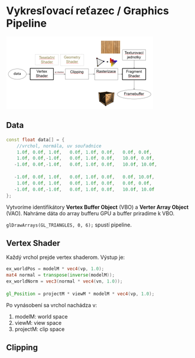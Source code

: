 # Vykresľovací reťazec / Graphics Pipeline

![pipeline](assets/graphics-pipeline.png)

## Data

```cpp
const float data[] = {
    //vrchol, normála, uv souřadnice
    1.0f, 0.0f, 1.0f,   0.0f, 1.0f, 0.0f,   0.0f, 0.0f,
    1.0f, 0.0f,-1.0f,   0.0f, 1.0f, 0.0f,   10.0f, 0.0f,
   -1.0f, 0.0f,-1.0f,   0.0f, 1.0f, 0.0f,   10.0f, 10.0f,
 
   -1.0f, 0.0f, 1.0f,   0.0f, 1.0f, 0.0f,   0.0f, 10.0f,
    1.0f, 0.0f, 1.0f,   0.0f, 1.0f, 0.0f,   0.0f, 0.0f,
   -1.0f, 0.0f,-1.0f,   0.0f, 1.0f, 0.0f,   10.0f, 10.0f
};
```
Vytvoríme identifikátory **Vertex Buffer Object** (VBO) a **Verter Array Object** (VAO). Nahráme dáta do array bufferu GPU a buffer priradíme k VBO. 

`glDrawArrays(GL_TRIANGLES, 0, 6);` spustí pipeline.

## Vertex Shader
Každý vrchol prejde vertex shaderom. Výstup je:
```glsl
ex_worldPos = modelM * vec4(vp, 1.0);
mat4 normal = transpose(inverse(modelM));
ex_worldNorm = vec3(normal * vec4(vn, 1.0));

gl_Position = projectM * viewM * modelM * vec4(vp, 1.0);
```
Po vynásobení sa vrchol nachádza v:
1. modelM: world space
2. viewM: view space
3. projectM: clip space

## Clipping
